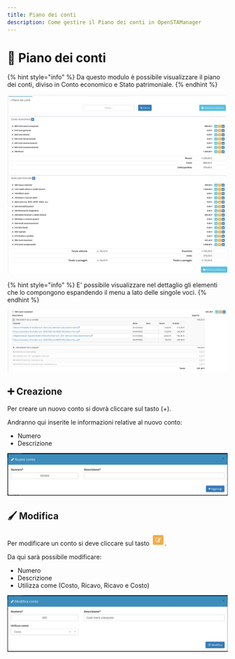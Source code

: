 ```yaml
---
title: Piano dei conti
description: Come gestire il Piano dei conti in OpenSTAManager
---
```


# 📖 Piano dei conti

{% hint style="info" %}
Da questo modulo è possibile visualizzare il piano dei conti, diviso in Conto economico e Stato patrimoniale.
{% endhint %}

![](../../.gitbook/assets/pianodeiconti.png)

{% hint style="info" %}
E' possibile visualizzare nel dettaglio gli elementi che lo compongono espandendo il menu a lato delle singole voci.
{% endhint %}

![](<../../.gitbook/assets/image (74) (1) (1) (1).png>)

## ➕ Creazione

Per creare un nuovo conto si dovrà cliccare sul tasto (+).

Andranno qui inserite le informazioni relative al nuovo conto:

* Numero
* Descrizione

![](<../../.gitbook/assets/image (79) (1) (1) (1).png>)

## 🖌️ Modifica

Per modificare un conto si deve cliccare sul tasto <img src="../../.gitbook/assets/image (84) (1) (1) (1) (1) (1).png" alt="" data-size="original">.

Da qui sarà possibile modificare:

* Numero
* Descrizione
* Utilizza come (Costo, Ricavo, Ricavo e Costo)

![](<../../.gitbook/assets/image (31) (1) (1).png>)
